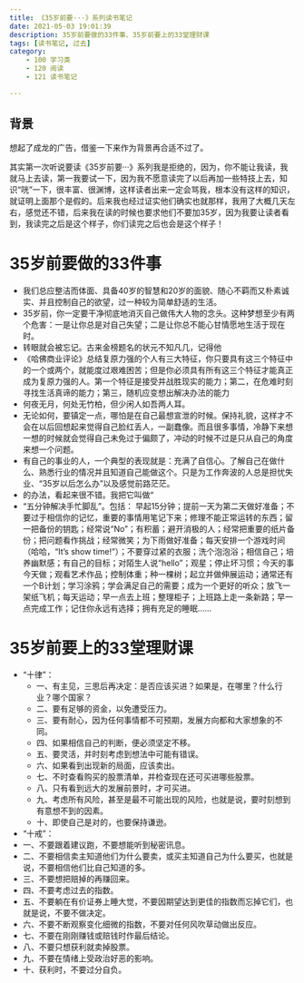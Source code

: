 ```yaml
---
title: 《35岁前要···》系列读书笔记
date: 2021-05-03 19:01:39
description: 35岁前要做的33件事、35岁前要上的33堂理财课
tags: [读书笔记, 过去]
category:
    - 100 学习类
    - 120 阅读
    - 121 读书笔记

---
```


## 背景

想起了成龙的广告，借鉴一下来作为背景再合适不过了。

其实第一次听说要读《35岁前要···》系列我是拒绝的，因为，你不能让我读，我就马上去读，第一我要试一下，因为我不愿意读完了以后再加一些特技上去，知识“咣”一下，很丰富、很渊博，这样读者出来一定会骂我，根本没有这样的知识，就证明上面那个是假的。后来我也经过证实他们确实也就那样，我用了大概几天左右，感觉还不错，后来我在读的时候也要求他们不要加35岁，因为我要让读者看到，我读完之后是这个样子，你们读完之后也会是这个样子！

# 35岁前要做的33件事

- 我们总应整洁而体面、具备40岁的智慧和20岁的面貌、随心不羁而又朴素诚实、并且控制自己的欲望，过一种较为简单舒适的生活。
- 35岁前，你一定要干净彻底地消灭自己做伟大人物的念头。这种梦想至少有两个危害：一是让你总是对自己失望；二是让你总不能心甘情愿地生活于现在时。
- 转眼就会被忘记。古来金榜题名的状元不知凡几，记得他
- 《哈佛商业评论》总结复原力强的个人有三大特征，你只要具有这三个特征中的一个或两个，就能度过艰难困苦；但是你必须具有所有这三个特征才能真正成为复原力强的人。第一个特征是接受并战胜现实的能力；第二，在危难时刻寻找生活真谛的能力；第三，随机应变想出解决办法的能力
- 何夜无月，何处无竹柏，但少闲人如吾两人耳。
- 无论如何，要镇定一点，哪怕是在自己最想宣泄的时候。保持礼貌，这样才不会在以后回想起来觉得自己脸红丢人，一副蠢像。而且很多事情，冷静下来想一想的时候就会觉得自己未免过于偏颇了，冲动的时候不过是只从自己的角度来想一个问题。
- 有自己的事业的人，一个典型的表现就是：充满了自信心。了解自己在做什么、熟悉行业的情况并且知道自己能做这个。只是为工作奔波的人总是担忧失业、“35岁以后怎么办”以及感觉前路茫茫。
- 的办法，看起来很不错。我把它叫做“
- “五分钟解决手忙脚乱”。包括： 早起15分钟；提前一天为第二天做好准备；不要过于相信你的记忆，重要的事情用笔记下来；修理不能正常运转的东西；留一把备份的钥匙；经常说“No”；有积蓄；避开消极的人；经常把重要的纸片备份；把问题看作挑战；经常微笑；为下雨做好准备；每天安排一个游戏时间（哈哈，“It’s show time!”）；不要穿过紧的衣服；洗个泡泡浴；相信自己；培养幽默感；有自己的目标；对陌生人说“hello”；观星；停止坏习惯；今天的事今天做；观看艺术作品；控制体重；种一棵树；起立并做伸展运动；通常还有一个B计划；学习涂鸦；学会满足自己的需要；成为一个更好的听众；放飞一架纸飞机；每天运动；早一点去上班；整理柜子；上班路上走一条新路；早一点完成工作；记住你永远有选择；拥有充足的睡眠……

# 35岁前要上的33堂理财课

- “十律”： 
  - 一、有主见，三思后再决定：是否应该买进？如果是，在哪里？什么行业？哪个国家？ 
  - 二、要有足够的资金，以免遭受压力。
  -  三、要有耐心，因为任何事情都不可预期，发展方向都和大家想象的不同。 
  - 四、如果相信自己的判断，便必须坚定不移。 
  - 五、要灵活，并时刻考虑到想法中可能有错误。
  -  六、如果看到出现新的局面，应该卖出。 
  - 七、不时查看购买的股票清单，并检查现在还可买进哪些股票。 
  - 八、只有看到远大的发展前景时，才可买进。
  -  九、考虑所有风险，甚至是最不可能出现的风险，也就是说，要时刻想到有意想不到的因素。 
  - 十、即使自己是对的，也要保持谦逊。
-  “十戒”： 
  - 一、不要跟着建议跑，不要想能听到秘密讯息。 
  - 二、不要相信卖主知道他们为什么要卖，或买主知道自己为什么要买，也就是说，不要相信他们比自己知道的多。
  -  三、不要想把赔掉的再赚回来。 
  - 四、不要考虑过去的指数。 
  - 五、不要躺在有价证券上睡大觉，不要因期望达到更佳的指数而忘掉它们，也就是说，不要不做决定。 
  - 六、不要不断观察变化细微的指数，不要对任何风吹草动做出反应。 
  - 七、不要在刚刚赚钱或赔钱时作最后结论。
  -  八、不要只想获利就卖掉股票。
  -  九、不要在情绪上受政治好恶的影响。
  -  十、获利时，不要过分自负。



